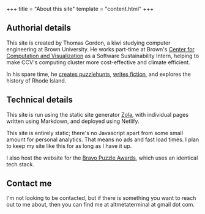 +++
title = "About this site"
template = "content.html"
+++

## Authorial details

This site is created by Thomas Gordon, a kiwi studying computer engineering at Brown University. He works part-time at Brown's [Center for Computation and Visualization](https://ccv.brown.edu/) as a Software Sustainability Intern, helping to make CCV's computing cluster more cost-effective and climate efficient. 

In his spare time, he [creates puzzlehunts](../puzzles/), [writes fiction](../fiction/), and explores the history of Rhode Island.

## Technical details

This site is run using the static site generator <a href="https://www.getzola.org/">Zola</a>, with individual pages written using Markdown, and deployed using Netlify.

This site is entirely static; there's no Javascript apart from some small amount for personal analytics. That means no ads and fast load times. I plan to keep my site like this for as long as I have it up.

I also host the website for the [Bravo Puzzle Awards](https://bravopuzzleawards.com/), which uses an identical tech stack.

## Contact me

I'm not looking to be contacted, but if there is something you want to reach out to me about, then you can find me at altmetaterminal at gmail dot com.
